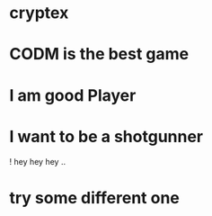 # cryptex
# CODM is the best game
# I am good Player
# I want to be a shotgunner
! hey hey hey ..
# try some different one
